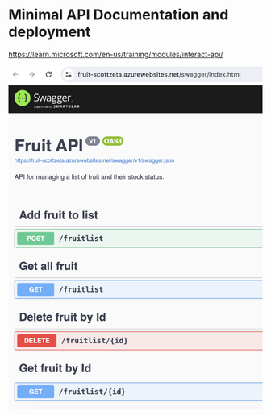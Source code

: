 # Minimal API Documentation and deployment

https://learn.microsoft.com/en-us/training/modules/interact-api/

![Deployment complete](https://github.com/Scott-Zeta/dotNetPlayground/blob/main/FruitAPI/Screenshot%202024-03-26%20at%2016.46.35.png)
